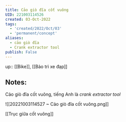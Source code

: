 ```yaml
---
title: Cảo giò đĩa cốt vuông
UID: 221003114526
created: 03-Oct-2022
tags:
  - 'created/2022/Oct/03'
  - 'permanent/concept'
aliases:
  - cảo giò đĩa
  - Crank extractor tool
publish: False
---
```

up:: [[Bike]], [[Bảo trì xe đạp]]

## Notes:
Cảo giò đĩa cốt vuông, tiếng Anh là *crank extractor tool*

![[20221003114527 ~ Cảo giò đĩa cốt vuông.png]]

[[Trục giữa cốt vuông]]